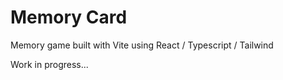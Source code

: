 # Memory Card

Memory game built with Vite using React / Typescript / Tailwind

Work in progress...
